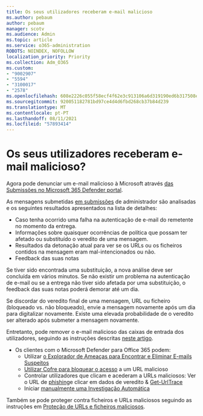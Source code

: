 ```yaml
---
title: Os seus utilizadores receberam e-mail malicioso
ms.author: pebaum
author: pebaum
manager: scotv
ms.audience: Admin
ms.topic: article
ms.service: o365-administration
ROBOTS: NOINDEX, NOFOLLOW
localization_priority: Priority
ms.collection: Adm_O365
ms.custom:
- "9002907"
- "5594"
- "3100017"
- "2578"
ms.openlocfilehash: 608e2226c055f58ecf4f62e3c913106a6d319190ed6b317508e41514c12ba5d0
ms.sourcegitcommit: 920051182781bd97ce4d4d6fbd268cb37b84d239
ms.translationtype: MT
ms.contentlocale: pt-PT
ms.lasthandoff: 08/11/2021
ms.locfileid: "57893414"
---
```

# <a name="did-your-users-receive-malicious-email"></a>Os seus utilizadores receberam e-mail malicioso?

Agora pode denunciar um e-mail malicioso à Microsoft através [das Submissões no Microsoft 365 Defender portal](https://sip.security.microsoft.com/reportsubmission?viewid=admin).

As mensagens submetidas [em submissões](https://security.microsoft.com/reportsubmission?viewid=admin) de administrador são analisadas e os seguintes resultados apresentados na lista de detalhes:

- Caso tenha ocorrido uma falha na autenticação de e-mail do remetente no momento da entrega.
- Informações sobre quaisquer ocorrências de política que possam ter afetado ou substituído o veredito de uma mensagem.
- Resultados da detonação atual para ver se os URLs ou os ficheiros contidos na mensagem eram mal-intencionados ou não.
- Feedback das suas notas

Se tiver sido encontrada uma substituição, a nova análise deve ser concluída em vários minutos. Se não existir um problema na autenticação de e-mail ou se a entrega não tiver sido afetada por uma substituição, o feedback das suas notas poderá demorar até um dia.

Se discordar do veredito final de uma mensagem, URL ou ficheiro (bloqueado vs. não bloqueado), envie a mensagem novamente após um dia para digitalizar novamente. Existe uma elevada probabilidade de o veredito ser alterado após submeter a mensagem novamente.

Entretanto, pode remover o e-mail malicioso das caixas de entrada dos utilizadores, seguindo as instruções descritas [neste artigo](https://docs.microsoft.com/microsoft-365/compliance/search-for-and-delete-messages-in-your-organization).

- Os clientes com o Microsoft Defender para Office 365 podem:
  - Utilizar [o Explorador de Ameaças para Encontrar e Eliminar E-mails Suspeitos](https://docs.microsoft.com/microsoft-365/security/office-365-security/investigate-malicious-email-that-was-delivered)
  - [Utilizar Cofre para bloquear o acesso](https://docs.microsoft.com/microsoft-365/security/office-365-security/safe-links) a um URL malicioso
  - Controlar utilizadores que clicam e acederam a URLs maliciosos: Ver o URL de [phishing](https://docs.microsoft.com/microsoft-365/security/office-365-security/threat-explorer)e clicar em dados de veredito  &  [Get-UrlTrace](https://docs.microsoft.com/powershell/module/exchange/get-urltrace)
  - Iniciar [manualmente uma Investigação Automática](https://docs.microsoft.com/microsoft-365/security/office-365-security/automated-investigation-response-office)

Também se pode proteger contra ficheiros e URLs maliciosos seguindo as instruções em [Proteção de URLs e ficheiros maliciosos](https://docs.microsoft.com/microsoft-365/security/office-365-security/protect-against-threats).

